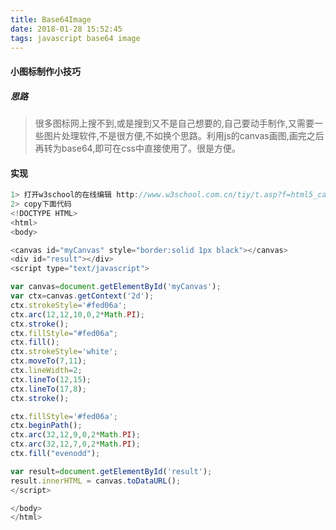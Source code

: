 ```yaml
---
title: Base64Image
date: 2018-01-28 15:52:45
tags: javascript base64 image
---
```


#### 小图标制作小技巧 ####

##### 思路 #####
> 很多图标网上搜不到,或是搜到又不是自己想要的,自己要动手制作,又需要一些图片处理软件,不是很方便,不如换个思路。利用js的canvas画图,画完之后再转为base64,即可在css中直接使用了。很是方便。

#### 实现 ####

``` javascript
1> 打开w3school的在线编辑 http://www.w3school.com.cn/tiy/t.asp?f=html5_canvas
2> copy下面代码
<!DOCTYPE HTML>
<html>
<body>

<canvas id="myCanvas" style="border:solid 1px black"></canvas>
<div id="result"></div>
<script type="text/javascript">

var canvas=document.getElementById('myCanvas');
var ctx=canvas.getContext('2d');
ctx.strokeStyle='#fed06a';
ctx.arc(12,12,10,0,2*Math.PI);
ctx.stroke();
ctx.fillStyle="#fed06a";
ctx.fill();
ctx.strokeStyle='white';
ctx.moveTo(7,11);
ctx.lineWidth=2;
ctx.lineTo(12,15);
ctx.lineTo(17,8);
ctx.stroke();

ctx.fillStyle='#fed06a';
ctx.beginPath();
ctx.arc(32,12,9,0,2*Math.PI);
ctx.arc(32,12,7,0,2*Math.PI);
ctx.fill("evenodd");

var result=document.getElementById('result');
result.innerHTML = canvas.toDataURL();
</script>

</body>
</html>
